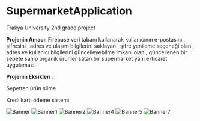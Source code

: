 # SupermarketApplication
Trakya University 2nd grade project

**Projenin Amacı**:
Firebase veri tabanı kullanarak kullanıcının e-postasını , şifresini , adres ve ulaşım bilgilerini saklayan , şifre yenileme 
seçeneği olan , adres ve kullanıcı bilgilerini güncelleyebilme imkanı olan , güncellenen bir sepete sahip organik ürünler satan
bir supermarket yani e-ticaret uygulaması.

**Projenin Eksikleri** :

Sepetten ürün silme 

Kredi kartı ödeme sistemi


![Banner](https://github.com/Grkmzdmr/SupermarketApplication/blob/master/app/src/main/res/drawable/git1.png)
![Banner1](https://github.com/Grkmzdmr/SupermarketApplication/blob/master/app/src/main/res/drawable/git2.png)
![Banner2](https://github.com/Grkmzdmr/SupermarketApplication/blob/master/app/src/main/res/drawable/git3.png)
![Banner4](https://github.com/Grkmzdmr/SupermarketApplication/blob/master/app/src/main/res/drawable/git4.png)
![Banner5](https://github.com/Grkmzdmr/SupermarketApplication/blob/master/app/src/main/res/drawable/git5.png)
![Banner7](https://github.com/Grkmzdmr/SupermarketApplication/blob/master/app/src/main/res/drawable/git7.png)
